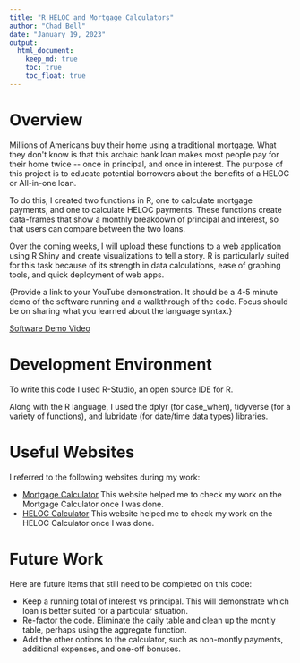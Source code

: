 ```yaml
---
title: "R HELOC and Mortgage Calculators"
author: "Chad Bell"
date: "January 19, 2023"
output:
  html_document:  
    keep_md: true 
    toc: true
    toc_float: true
---
```

# Overview

Millions of Americans buy their home using a traditional mortgage. What they don't know is that this archaic bank loan makes most people pay for their home twice -- once in principal, and once in interest. The purpose of this project is to educate potential borrowers about the benefits of a HELOC or All-in-one loan. 

To do this, I created two functions in R, one to calculate mortgage payments, and one to calculate HELOC payments. These functions create data-frames that show a monthly breakdown of principal and interest, so that users can compare between the two loans. 

Over the coming weeks, I will upload these functions to a web application using R Shiny and create visualizations to tell a story. R is particularly suited for this task because of its strength in data calculations, ease of graphing tools, and quick deployment of web apps. 

{Provide a link to your YouTube demonstration. It should be a 4-5 minute demo of the software running and a walkthrough of the code. Focus should be on sharing what you learned about the language syntax.}

[Software Demo Video](https://www.youtube.com/watch?v=YT8jb3Ls2Es)

# Development Environment

To write this code I used R-Studio, an open source IDE for R. 

Along with the R language, I used the dplyr (for case_when), tidyverse (for a variety of functions), and lubridate (for date/time data types) libraries. 

# Useful Websites

I referred to the following websites during my work: 

- [Mortgage Calculator](https://www.mortgagecalculator.org) This website helped me to check my work on the Mortgage Calculator once I was done. 
- [HELOC Calculator](https://replaceyouruniversity.com/calculators/heloc-calculator/) This website helped me to check my work on the HELOC Calculator once I was done. 

# Future Work

Here are future items that still need to be completed on this code: 

- Keep a running total of interest vs principal. This will demonstrate which loan is better suited for a particular situation. 
- Re-factor the code. Eliminate the daily table and clean up the montly table, perhaps using the aggregate function. 
- Add the other options to the calculator, such as non-montly payments, additional expenses, and one-off bonuses. 
